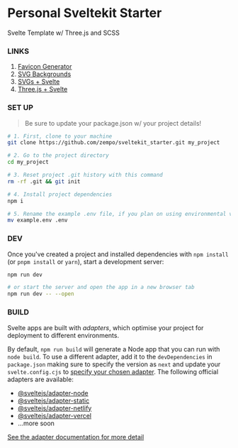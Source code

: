 # Personal Sveltekit Starter

Svelte Template w/ Three.js and SCSS

### LINKS

1. [Favicon Generator](https://realfavicongenerator.net/)
2. [SVG Backgrounds](https://www.svgbackgrounds.com/)
3. [SVGs + Svelte](https://blog.tihomir-selak.from.hr/svg-in-svelte-world/)
4. [Three.js + Svelte](https://javascript.plainenglish.io/3d-with-svelte-and-three-js-f4366f342f9f)

### SET UP

> Be sure to update your package.json w/ your project details!

```bash
# 1. First, clone to your machine
git clone https://github.com/zempo/sveltekit_starter.git my_project

# 2. Go to the project directory
cd my_project

# 3. Reset project .git history with this command
rm -rf .git && git init

# 4. Install project dependencies
npm i

# 5. Rename the example .env file, if you plan on using environmental variables in your project
mv example.env .env
```

### DEV

Once you've created a project and installed dependencies with `npm install` (or `pnpm install` or `yarn`), start a development server:

```bash
npm run dev

# or start the server and open the app in a new browser tab
npm run dev -- --open
```

### BUILD

Svelte apps are built with _adapters_, which optimise your project for deployment to different environments.

By default, `npm run build` will generate a Node app that you can run with `node build`. To use a different adapter, add it to the `devDependencies` in `package.json` making sure to specify the version as `next` and update your `svelte.config.cjs` to [specify your chosen adapter](https://kit.svelte.dev/docs#configuration-adapter). The following official adapters are available:

- [@sveltejs/adapter-node](https://github.com/sveltejs/kit/tree/master/packages/adapter-node)
- [@sveltejs/adapter-static](https://github.com/sveltejs/kit/tree/master/packages/adapter-static)
- [@sveltejs/adapter-netlify](https://github.com/sveltejs/kit/tree/master/packages/adapter-netlify)
- [@sveltejs/adapter-vercel](https://github.com/sveltejs/kit/tree/master/packages/adapter-vercel)
- ...more soon

[See the adapter documentation for more detail](https://kit.svelte.dev/docs#adapters)
